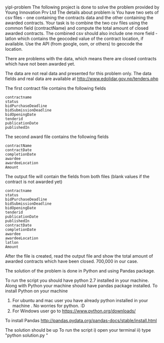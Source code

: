 yipl-problem
The following project is done to solve the problem provided by  Young Innovation Prv Ltd 
The details about problem is 
You have two sets of csv files - one containing the contracts data and the other containing the awarded contracts. Your task is to combine the two csv files using the common field (contractName) and compute the total amount of closed awarded contracts. The combined csv should also include one more field - latlon which contains the geocoded value of the contract location, if available. Use the API (from google, osm, or others) to geocode the location.

There are problems with the data, which means there are closed contracts which have not been awarded yet.

The data are not real data and presented for this problem only. The data fields and real data are available at http://www.edolidar.gov.np/tenders.php

The first contract file contains the following fields

    contractname
    status
    bidPurchaseDeadline
    bidSubmissionDeadline
    bidOpeningDate
    tenderid
    publicationDate
    publishedIn

The second award file contains the following fields

    contractName
    contractDate
    completionDate
    awardee
    awardeeLocation
    Amount

The output file will contain the fields from both files (blank values if the contract is not awarded yet)

    contractname
    status
    bidPurchaseDeadline
    bidSubmissionDeadline
    bidOpeningDate
    tenderid
    publicationDate
    publishedIn
    contractDate
    completionDate
    awardee
    awardeeLocation
    latlon
    Amount

After the file is created, read the output file and show the total amount of awarded contracts which have been closed. 700,000 in our case.

The solution of the problem is done in Python and using Pandas package. 


To run the script you should have python 2.7 installed in your machine. Along with Python your machine should have pandas package installed.
To install Python on your machine 
1. For ubuntu and mac user you have already python installed in your machine . No worries for python. :D 
2. For Windows user go to https://www.python.org/downloads/ 

To install Pandas 
http://pandas.pydata.org/pandas-docs/stable/install.html


The solution should be up
To run the script
    i)  open your terminal
    ii) type "python solution.py "
